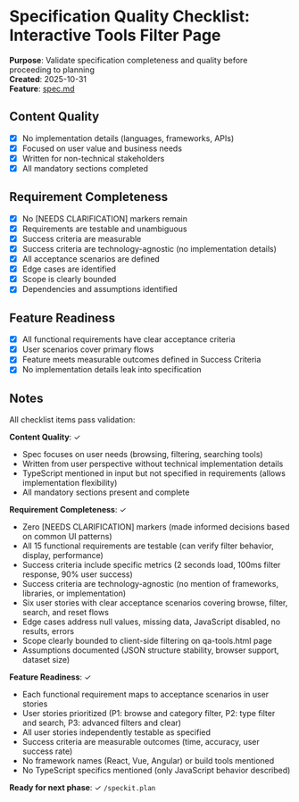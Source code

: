 # Specification Quality Checklist: Interactive Tools Filter Page

**Purpose**: Validate specification completeness and quality before proceeding to planning  
**Created**: 2025-10-31  
**Feature**: [spec.md](../spec.md)

## Content Quality

- [x] No implementation details (languages, frameworks, APIs)
- [x] Focused on user value and business needs
- [x] Written for non-technical stakeholders
- [x] All mandatory sections completed

## Requirement Completeness

- [x] No [NEEDS CLARIFICATION] markers remain
- [x] Requirements are testable and unambiguous
- [x] Success criteria are measurable
- [x] Success criteria are technology-agnostic (no implementation details)
- [x] All acceptance scenarios are defined
- [x] Edge cases are identified
- [x] Scope is clearly bounded
- [x] Dependencies and assumptions identified

## Feature Readiness

- [x] All functional requirements have clear acceptance criteria
- [x] User scenarios cover primary flows
- [x] Feature meets measurable outcomes defined in Success Criteria
- [x] No implementation details leak into specification

## Notes

All checklist items pass validation:

**Content Quality**: ✓
- Spec focuses on user needs (browsing, filtering, searching tools)
- Written from user perspective without technical implementation details
- TypeScript mentioned in input but not specified in requirements (allows implementation flexibility)
- All mandatory sections present and complete

**Requirement Completeness**: ✓
- Zero [NEEDS CLARIFICATION] markers (made informed decisions based on common UI patterns)
- All 15 functional requirements are testable (can verify filter behavior, display, performance)
- Success criteria include specific metrics (2 seconds load, 100ms filter response, 90% user success)
- Success criteria are technology-agnostic (no mention of frameworks, libraries, or implementation)
- Six user stories with clear acceptance scenarios covering browse, filter, search, and reset flows
- Edge cases address null values, missing data, JavaScript disabled, no results, errors
- Scope clearly bounded to client-side filtering on qa-tools.html page
- Assumptions documented (JSON structure stability, browser support, dataset size)

**Feature Readiness**: ✓
- Each functional requirement maps to acceptance scenarios in user stories
- User stories prioritized (P1: browse and category filter, P2: type filter and search, P3: advanced filters and clear)
- All user stories independently testable as specified
- Success criteria are measurable outcomes (time, accuracy, user success rate)
- No framework names (React, Vue, Angular) or build tools mentioned
- No TypeScript specifics mentioned (only JavaScript behavior described)

**Ready for next phase**: ✓ `/speckit.plan`
